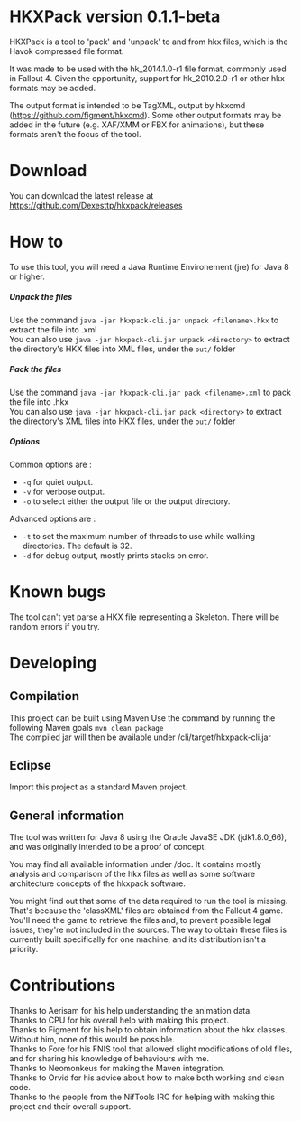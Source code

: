 # HKXPack version 0.1.1-beta

HKXPack is a tool to 'pack' and 'unpack' to and from hkx files, which is the Havok compressed file format.

It was made to be used with the hk\_2014.1.0-r1 file format, commonly used in Fallout 4. Given the opportunity, support for hk\_2010.2.0-r1 or other hkx formats may be added.

The output format is intended to be TagXML, output by hkxcmd (https://github.com/figment/hkxcmd). Some other output formats may be added in the future (e.g. XAF/XMM or FBX for animations), but these formats aren't the focus of the tool.

# Download

You can download the latest release at https://github.com/Dexesttp/hkxpack/releases

# How to

To use this tool, you will need a Java Runtime Environement (jre) for Java 8 or higher.

##### Unpack the files  
Use the command `java -jar hkxpack-cli.jar unpack <filename>.hkx` to extract the file into <filename>.xml  
You can also use `java -jar hkxpack-cli.jar unpack <directory>` to extract the directory's HKX files into XML files, under the `out/` folder

##### Pack the files  
Use the command `java -jar hkxpack-cli.jar pack <filename>.xml` to pack the file into <filename>.hkx  
You can also use `java -jar hkxpack-cli.jar pack <directory>` to extract the directory's XML files into HKX files, under the `out/` folder

##### Options
Common options are :
- `-q` for quiet output.
- `-v` for verbose output.
- `-o` to select either the output file or the output directory.

Advanced options are :
- `-t` to set the maximum number of threads to use while walking directories. The default is 32.
- `-d` for debug output, mostly prints stacks on error.

# Known bugs

The tool can't yet parse a HKX file representing a Skeleton. There will be random errors if you try.

# Developing

## Compilation

This project can be built using Maven
Use the command by running the following Maven goals `mvn clean package`  
The compiled jar will then be available under /cli/target/hkxpack-cli.jar

## Eclipse

Import this project as a standard Maven project.

## General information

The tool was written for Java 8 using the Oracle JavaSE JDK (jdk1.8.0_66), and was originally intended to be a proof of concept.

You may find all available information under /doc. It contains mostly analysis and comparison of the hkx files as well as some software architecture concepts of the hkxpack software.

You might find out that some of the data required to run the tool is missing. That's because the 'classXML' files are obtained from the Fallout 4 game. You'll need the game to retrieve the files and, to prevent possible legal issues, they're not included in the sources. The way to obtain these files is currently built specifically for one machine, and its distribution isn't a priority.

# Contributions

Thanks to Aerisam for his help understanding the animation data.  
Thanks to CPU for his overall help with making this project.  
Thanks to Figment for his help to obtain information about the hkx classes. Without him, none of this would be possible.  
Thanks to Fore for his FNIS tool that allowed slight modifications of old files, and for sharing his knowledge of behaviours with me.  
Thanks to Neomonkeus for making the Maven integration.  
Thanks to Orvid for his advice about how to make both working and clean code.  
Thanks to the people from the NifTools IRC for helping with making this project and their overall support.
